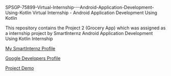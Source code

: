 SPSGP-75899-Virtual-Internship---Android-Application-Development-Using-Kotlin
Virtual Internship - Android Application Development Using Kotlin

This repository contains the Project 2 (Grocery App) which was assigned as a internship project by SmartInternz Android Application Development Using Kotlin Internship

[My SmartInternz Profile](https://smartinternz.com/student/profile)

[Google Developers Profile](https://developers.google.com/profile/u/me)

[Project Demo](https://youtu.be/R7jm9tLcrkU)
